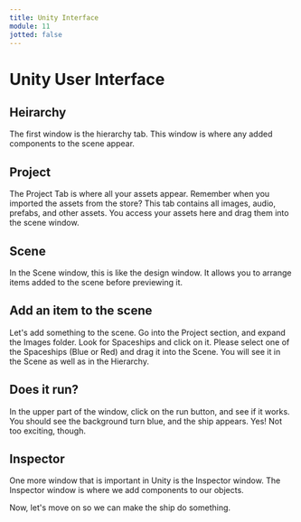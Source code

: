```yaml
---
title: Unity Interface
module: 11
jotted: false
---
```


# Unity User Interface

## Heirarchy

The first window is the hierarchy tab.  This window is where any added components to the scene appear.



## Project

The Project Tab is where all your assets appear.  Remember when you imported the assets from the store?  This tab contains all images, audio, prefabs, and other assets.  You access your assets here and drag them into the scene window.



## Scene

In the Scene window, this is like the design window.  It allows you to arrange items added to the scene before previewing it.



## Add an item to the scene

Let's add something to the scene.  Go into the Project section, and expand the Images folder.  Look for Spaceships and click on it.  Please select one of the Spaceships (Blue or Red) and drag it into the Scene.  You will see it in the Scene as well as in the Hierarchy.



## Does it run?

In the upper part of the window, click on the run button, and see if it works. You should see the background turn blue, and the ship appears.  Yes!  Not too exciting, though.



## Inspector

One more window that is important in Unity is the Inspector window.  The Inspector window is where we add components to our objects.



Now, let's move on so we can make the ship do something.


